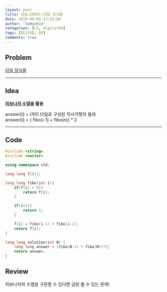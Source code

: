 ```yaml
---
layout: post
title: 프로그래머스:타일 장식물
date: 2019-09-09 13:23:00
author: "SeWonKim"
categories: [CS, Algorithm]
tags: [알고리즘, DP]
comments: true
---
```


## Problem

[타일 장식물](https://programmers.co.kr/learn/courses/30/lessons/43104)

---

## Idea

**[피보나치 수열](https://sewonkimm.github.io/algorithm/2019/09/03/Fibonacci.html)을 활용**

answer[i] = i개의 타일로 구성된 직사각형의 둘레  
answer[i] = { fibo(i-1) + fibo(n)} \* 2

---

## Code

```cpp
#include <string>
#include <vector>

using namespace std;

long long f[81];

long long fibo(int i){
    if(f[i] > 0){
        return f[i];
    }

    if(i<2){
        return 1;
    }

    f[i] = fibo(i-1) + fibo(i-2);
    return f[i];
}

long long solution(int N) {
    long long answer = (fibo(N-1) + fibo(N))*2;
    return answer;
}
```

## Review

피보나치의 수열을 구현할 수 있다면 금방 풀 수 있는 문제!
